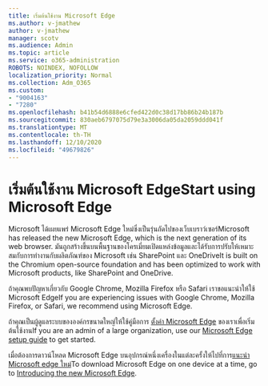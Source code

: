 ```yaml
---
title: เริ่มต้นใช้งาน Microsoft Edge
ms.author: v-jmathew
author: v-jmathew
manager: scotv
ms.audience: Admin
ms.topic: article
ms.service: o365-administration
ROBOTS: NOINDEX, NOFOLLOW
localization_priority: Normal
ms.collection: Adm_O365
ms.custom:
- "9004163"
- "7280"
ms.openlocfilehash: b41b54d6888e6cfed422d0c38d17bb86b24b187b
ms.sourcegitcommit: 830aeb6797075d79e3a3006da05da2059ddd041f
ms.translationtype: MT
ms.contentlocale: th-TH
ms.lasthandoff: 12/10/2020
ms.locfileid: "49679826"
---
```

# <a name="start-using-microsoft-edge"></a><span data-ttu-id="0c0b0-102">เริ่มต้นใช้งาน Microsoft Edge</span><span class="sxs-lookup"><span data-stu-id="0c0b0-102">Start using Microsoft Edge</span></span>

<span data-ttu-id="0c0b0-103">Microsoft ได้เผยแพร่ Microsoft Edge ใหม่ซึ่งเป็นรุ่นถัดไปของเว็บเบราว์เซอร์</span><span class="sxs-lookup"><span data-stu-id="0c0b0-103">Microsoft has released the new Microsoft Edge, which is the next generation of its web browser.</span></span> <span data-ttu-id="0c0b0-104">มันถูกสร้างขึ้นบนพื้นฐานของโครเมี่ยมเปิดแหล่งข้อมูลและได้รับการปรับให้เหมาะสมกับการทำงานกับผลิตภัณฑ์ของ Microsoft เช่น SharePoint และ OneDrive</span><span class="sxs-lookup"><span data-stu-id="0c0b0-104">It is built on the Chromium open-source foundation and has been optimized to work with Microsoft products, like SharePoint and OneDrive.</span></span>

<span data-ttu-id="0c0b0-105">ถ้าคุณพบปัญหาเกี่ยวกับ Google Chrome, Mozilla Firefox หรือ Safari เราขอแนะนำให้ใช้ Microsoft Edge</span><span class="sxs-lookup"><span data-stu-id="0c0b0-105">If you are experiencing issues with Google Chrome, Mozilla Firefox, or Safari, we recommend using Microsoft Edge.</span></span>

<span data-ttu-id="0c0b0-106">ถ้าคุณเป็นผู้ดูแลระบบขององค์กรขนาดใหญ่ให้ใช้คู่มือการ [ตั้งค่า Microsoft Edge](https://go.microsoft.com/fwlink/?linkid=2142423) ของเราเพื่อเริ่มต้นใช้งาน</span><span class="sxs-lookup"><span data-stu-id="0c0b0-106">If you are an admin of a large organization, use our [Microsoft Edge setup guide](https://go.microsoft.com/fwlink/?linkid=2142423) to get started.</span></span>

<span data-ttu-id="0c0b0-107">เมื่อต้องการดาวน์โหลด Microsoft Edge บนอุปกรณ์หนึ่งเครื่องในแต่ละครั้งให้ไปที่การ[แนะนำ Microsoft edge ใหม่](https://go.microsoft.com/fwlink/?linkid=2141049)</span><span class="sxs-lookup"><span data-stu-id="0c0b0-107">To download Microsoft Edge on one device at a time, go to [Introducing the new Microsoft Edge](https://go.microsoft.com/fwlink/?linkid=2141049).</span></span>
